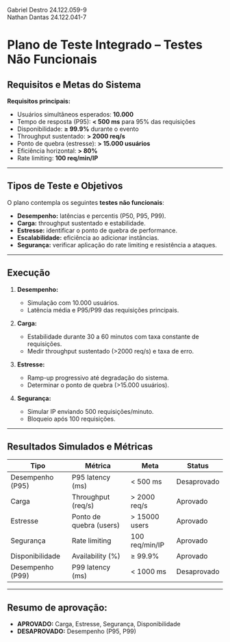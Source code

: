 Gabriel Destro 24.122.059-9 <br>
Nathan Dantas 24.122.041-7
# Plano de Teste Integrado – Testes Não Funcionais

##  Requisitos e Metas do Sistema

**Requisitos principais:**

* Usuários simultâneos esperados: **10.000**
* Tempo de resposta (P95): **< 500 ms** para 95% das requisições
* Disponibilidade: **≥ 99.9%** durante o evento
* Throughput sustentado: **> 2000 req/s**
* Ponto de quebra (estresse): **> 15.000 usuários**
* Eficiência horizontal: **> 80%**
* Rate limiting: **100 req/min/IP**

---

## Tipos de Teste e Objetivos

O plano contempla os seguintes **testes não funcionais**:

* **Desempenho:** latências e percentis (P50, P95, P99).
* **Carga:** throughput sustentado e estabilidade.
* **Estresse:** identificar o ponto de quebra de performance.
* **Escalabilidade:** eficiência ao adicionar instâncias.
* **Segurança:** verificar aplicação do rate limiting e resistência a ataques.

---

## Execução

1. **Desempenho:**

   * Simulação com 10.000 usuários.
   * Latência média e P95/P99 das requisições principais.

2. **Carga:**

   * Estabilidade durante 30 a 60 minutos com taxa constante de requisições.
   * Medir throughput sustentado (>2000 req/s) e taxa de erro.

3. **Estresse:**

   * Ramp-up progressivo até degradação do sistema.
   * Determinar o ponto de quebra (>15.000 usuários).

4. **Segurança:**

   * Simular IP enviando 500 requisições/minuto.
   * Bloqueio após 100 requisições.

---

## Resultados Simulados e Métricas

| Tipo             | Métrica                 | Meta           | Status |
| ---------------- | ----------------------- | -------------- | ------ |
| Desempenho (P95) | P95 latency (ms)        | < 500 ms       | Desaprovado |
| Carga            | Throughput (req/s)      | > 2000 req/s   | Aprovado |
| Estresse         | Ponto de quebra (users) | > 15000 users  | Aprovado |
| Segurança        | Rate limiting           | 100 req/min/IP | Aprovado |
| Disponibilidade  | Availability (%)        | ≥ 99.9%        | Aprovado |
| Desempenho (P99) | P99 latency (ms)        | < 1000 ms      | Desaprovado |

---

## **Resumo de aprovação:**

*  **APROVADO:** Carga, Estresse, Segurança, Disponibilidade
*  **DESAPROVADO:** Desempenho (P95, P99) 
